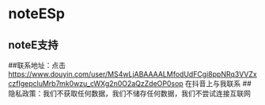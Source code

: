 # noteESp

## noteE支持
##联系地址：点击 https://www.douyin.com/user/MS4wLjABAAAALMfodUdFCgi8ppNRq3VVZxczfIgepcluMrb7mk0wzu_cWXg2n0O2aQzZdeOP0sop 在抖音上与我联系
##隐私政策：我们不获取任何数据，我们不储存任何数据，我们不尝试连接互联网
